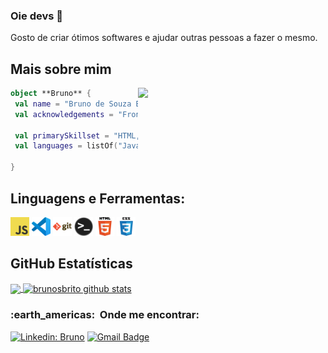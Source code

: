 ### Oie devs 👋

Gosto de criar ótimos softwares e ajudar outras pessoas a fazer o mesmo.

## Mais sobre mim

<img align="right" width="300" src="https://i2.wp.com/allhtaccess.info/wp-content/uploads/2018/03/programming.gif?fit=1281%2C716&ssl=1" />

```kotlin
object **Bruno** {
 val name = "Bruno de Souza Brito"
 val acknowledgements = "Front end"
 
 val primarySkillset = "HTML, CSS, Bootstrap, React, RTL"
 val languages = listOf("JavaScript")

}
```

## **Linguagens e Ferramentas:**  

<code><img height="30" src="https://raw.githubusercontent.com/github/explore/80688e429a7d4ef2fca1e82350fe8e3517d3494d/topics/javascript/javascript.png"></code>
<code><img height="30" src="https://raw.githubusercontent.com/github/explore/80688e429a7d4ef2fca1e82350fe8e3517d3494d/topics/visual-studio-code/visual-studio-code.png"></code>
<code><img height="30" src="https://raw.githubusercontent.com/github/explore/80688e429a7d4ef2fca1e82350fe8e3517d3494d/topics/git/git.png"></code>
<code><img height="30" src="https://raw.githubusercontent.com/github/explore/80688e429a7d4ef2fca1e82350fe8e3517d3494d/topics/terminal/terminal.png"></code>
<code><img height="30" src="https://raw.githubusercontent.com/github/explore/80688e429a7d4ef2fca1e82350fe8e3517d3494d/topics/html/html.png"></code>
<code><img height="30" src="https://raw.githubusercontent.com/github/explore/80688e429a7d4ef2fca1e82350fe8e3517d3494d/topics/css/css.png"></code>


## **GitHub Estatísticas**

<a href="https://github.com/Gurupreet">
  <img align="center" src="https://github-readme-stats.vercel.app/api/top-langs/?username=brunosbrito&theme=dracula&hide_langs_below=1" />
</a>

<a href="https://github.com/Gurupreet">
 <img align="center" src="https://github-readme-stats.vercel.app/api?username=brunosbrito&show_icons=true&theme=dracula&line_height=27" alt=" brunosbrito github stats"/>
</a>

<br>

<h3> :earth_americas: &nbsp;Onde me encontrar: </h3> 

[![Linkedin: Bruno](https://img.shields.io/badge/-USERNAME-blue?style=flat-square&logo=Linkedin&logoColor=white&link=https://www.linkedin.com/in/brunos-brito/)](https://www.linkedin.com/in/brunos-brito/)
[![Gmail Badge](https://img.shields.io/badge/-brunobrito728@gmail.com-006bed?style=flat-square&logo=Gmail&logoColor=white&link=mailto:brunobrito728@gmail.com)](mailto:brunobrito728@gmail.com)

